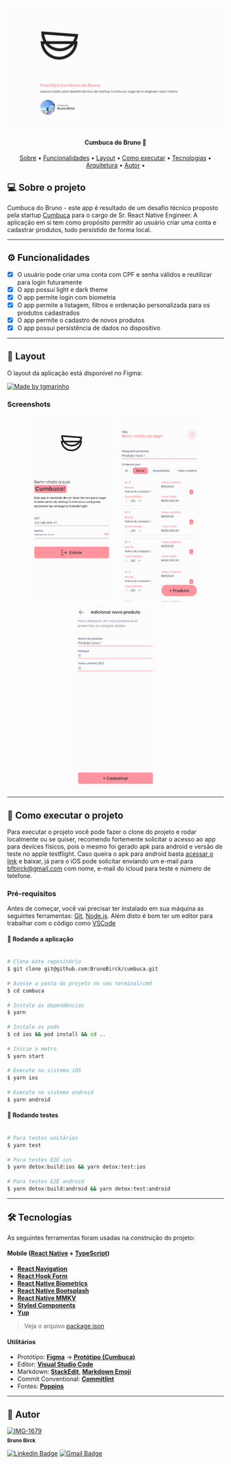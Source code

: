 <h1 align="center">
    <img alt="CumbucaDoBruno" title="#CumbucaDoBruno" src="./assets/cover.png" />
</h1>

<h4 align="center"> 
	Cumbuca do Bruno 🚀
</h4>

<p align="center">
 <a href="#-sobre-o-projeto">Sobre</a> •
 <a href="#-funcionalidades">Funcionalidades</a> •
 <a href="#-layout">Layout</a> • 
 <a href="#-como-executar-o-projeto">Como executar</a> • 
 <a href="#-tecnologias">Tecnologias</a> • 
 <a href="#-contribuidores">Arquitetura</a> • 
 <a href="#-autor">Autor</a> • 
</p>

## 💻 Sobre o projeto

Cumbuca do Bruno - este app é resultado de um desafio técnico proposto pela startup [Cumbuca](https://www.cumbuca.com/) para o cargo de Sr. React Native Engineer. A aplicação em si tem como propósito permitir ao usuário criar uma conta e cadastrar produtos, tudo persistido de forma local.

---

## ⚙️ Funcionalidades

- [x] O usuário pode criar uma conta com CPF e senha válidos e reutilizar para login futuramente
- [x] O app possui light e dark theme
- [x] O app permite login com biometria
- [x] O app permite a listagem, filtros e ordenação personalizada para os produtos cadastrados
- [x] O app permite o cadastro de novos produtos
- [x] O app possui persistência de dados no dispositivo

---

## 🎨 Layout

O layout da aplicação está disponível no Figma:

<a href="https://www.figma.com/file/FHwZMOEoMyStOzkHqgJwox/Technical-Test---Cumbuca?type=design&mode=design&t=pQazchhpQSBgTMg6-1">
  <img alt="Made by tgmarinho" src="https://img.shields.io/badge/Acessar%20Layout%20-Figma-%2304D361">
</a>

### Screenshots

<p align="center">
  <img alt="CumbucaDoBruno" title="#CumbucaDoBruno" src="./assets/login.png" width="200px">

  <img alt="CumbucaDoBruno" title="#CumbucaDoBruno" src="./assets/listagem-produtos.png" width="200px">

  <img alt="CumbucaDoBruno" title="#CumbucaDoBruno" src="./assets/cadastro-produto.png" width="200px">
</p>

---

## 🚀 Como executar o projeto

Para executar o projeto você pode fazer o clone do projeto e rodar localmente ou se quiser, recomendo fortemente solicitar o acesso ao app para devices físicos, pois o mesmo foi gerado apk para android e versão de teste no apple testflight. Caso queira o apk para android basta [acessar o link](https://drive.google.com/file/d/1d_xuR8YDmCQt5L8tMmJJCH2SD7X9ZTNh/view?usp=sharing) e baixar, já para o iOS pode solicitar enviando um e-mail para bfbirck@gmail.com com nome, e-mail do icloud para teste e número de telefone.

### Pré-requisitos

Antes de começar, você vai precisar ter instalado em sua máquina as seguintes ferramentas:
[Git](https://git-scm.com), [Node.js](https://nodejs.org/en/).
Além disto é bom ter um editor para trabalhar com o código como [VSCode](https://code.visualstudio.com/)

#### 🧭 Rodando a aplicação

```bash

# Clone este repositório
$ git clone git@github.com:BrunoBirck/cumbuca.git

# Acesse a pasta do projeto no seu terminal/cmd
$ cd cumbuca

# Instale as dependências
$ yarn

# Instale os pods
$ cd ios && pod install && cd ..

# Inicie o metro
$ yarn start

# Execute no sistema iOS
$ yarn ios

# Execute no sistema android
$ yarn android

```

#### 🧭 Rodando testes

```bash

# Para testes unitários
$ yarn test

# Para testes E2E ios
$ yarn detox:build:ios && yarn detox:test:ios

# Para testes E2E android
$ yarn detox:build:android && yarn detox:test:android

```

---

## 🛠 Tecnologias

As seguintes ferramentas foram usadas na construção do projeto:

#### **Mobile** ([React Native](http://www.reactnative.com/) + [TypeScript](https://www.typescriptlang.org/))

- **[React Navigation](https://reactnavigation.org/)**
- **[React Hook Form](https://react-hook-form.com/)**
- **[React Native Biometrics](https://www.npmjs.com/package/react-native-biometrics)**
- **[React Native Bootsplash](https://github.com/zoontek/react-native-bootsplash)**
- **[React Native MMKV](https://github.com/mrousavy/react-native-mmkv)**
- **[Styled Components](https://styled-components.com/)**
- **[Yup](https://github.com/jquense/yup)**

> Veja o arquivo [package.json](https://github.com/BrunoBirck/cumbuca/blob/main/package.json)

#### **Utilitários**

- Protótipo: **[Figma](https://www.figma.com/)** → **[Protótipo (Cumbuca)](https://www.figma.com/file/1SxgOMojOB2zYT0Mdk28lB/Ecoleta)**
- Editor: **[Visual Studio Code](https://code.visualstudio.com/)**
- Markdown: **[StackEdit](https://stackedit.io/)**, **[Markdown Emoji](https://gist.github.com/rxaviers/7360908)**
- Commit Conventional: **[Commitlint](https://github.com/conventional-changelog/commitlint)**
- Fontes: **[Poppins](https://fonts.google.com/specimen/Poppins)**

---

## 🦸 Autor

<a href="#">
 <a href='https://postimg.cc/gn3tVJcX' target='_blank'><img src='https://i.postimg.cc/fTP4ht6K/IMG-1679.avif' border='0' alt='IMG-1679'/></a>
 <br />
 <sub><b>Bruno Birck</b></sub></a>
 <br />

[![Linkedin Badge](https://img.shields.io/badge/-Thiago-blue?style=flat-square&logo=Linkedin&logoColor=white&link=https://www.linkedin.com/in/bruno-birck-4599791b5/)](https://www.linkedin.com/in/bruno-birck-4599791b5/)
[![Gmail Badge](https://img.shields.io/badge/-bfbirck@gmail.com-c14438?style=flat-square&logo=Gmail&logoColor=white&link=mailto:bfbirck@gmail.com)](mailto:bfbirck@gmail.com)
